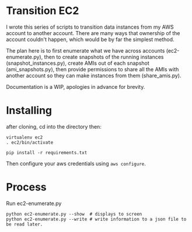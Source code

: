 # Transition EC2
I wrote this series of scripts to transition data instances from my AWS account to another account. There are many ways that ownership of the account couldn't happen, which would be by far the simplest method.  

The plan here is to first enumerate what we have across accounts (ec2-enumerate.py), then to create snapshots of the running instances (snapshot_instances.py), create AMIs out of each snapshot (ami_snapshots.py), then provide permissions to share all the AMIs with another account so they can make instances from them (share_amis.py).

Documentation is a WIP, apologies in advance for brevity.

# Installing

after cloning, cd into the directory then:
```
virtualenv ec2
. ec2/bin/activate

pip install -r requirements.txt
```

Then configure your aws credentials using ```aws configure```.

# Process 

Run ec2-enumerate.py 

```
python ec2-enumerate.py --show  # displays to screen
python ec2-enumerate.py --write # write information to a json file to be read later.
```


